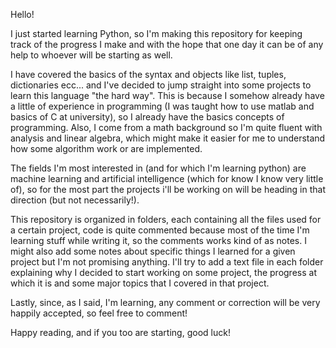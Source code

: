Hello!

I just started learning Python, so I'm making this repository for keeping track of the 
progress I make and with the hope that one day it can be of any help to whoever will be 
starting as well.

I have covered the basics of the syntax and objects like list, tuples, dictionaries ecc...
and I've decided to jump straight into some projects to learn this language "the hard way".
This is because I somehow already have a little of experience in programming (I was taught
how to use matlab and basics of C at university), so I already have the basics concepts of 
programming. Also, I come from a math background so I'm quite fluent with analysis and linear 
algebra, which might make it easier for me to understand how some algorithm work or are 
implemented. 

The fields I'm most interested in (and for which I'm learning python) are machine learning
and artificial intelligence (which for know I know very little of), so for the most part the
projects i'll be working on will be heading in that direction (but not necessarily!). 

This repository is organized in folders, each containing all the files used for a certain 
project, code is quite commented because most of the time I'm learning stuff while writing it,
so the comments works kind of as notes. I might also add some notes about specific things I 
learned for a given project but I'm not promising anything. I'll try to add a text file in each 
folder explaining why I decided to start working on some project, the progress at which it is 
and some major topics that I covered in that project.

Lastly, since, as I said, I'm learning, any comment or correction will be very happily accepted,
so feel free to comment!

Happy reading, and if you too are starting, good luck!
